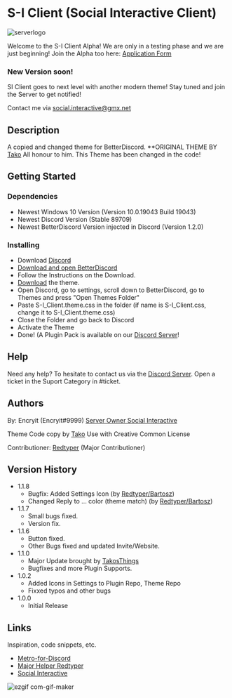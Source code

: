 # S-I Client (Social Interactive Client)

![serverlogo](https://user-images.githubusercontent.com/72802595/126896093-3f9d040a-1338-441a-a2c6-509f9c199223.gif)


Welcome to the S-I Client Alpha! We are only in a testing phase and we are just beginning!
Join the Alpha too here:  [Application Form](https://form.jotform.com/211904697044357)

### New Version soon!

SI Client goes to next level with another modern theme! Stay tuned and join the Server to get notified!

Contact me via social.interactive@gmx.net

## Description

A copied and changed theme for BetterDiscord.
**ORIGINAL THEME BY [Tako](https://github.com/TakosThings/Metro-for-Discord)
All honour to him. This Theme has been changed in the code!

## Getting Started

### Dependencies

* Newest Windows 10 Version (Version	10.0.19043 Build 19043)
* Newest Discord Version (Stable 89709)
* Newest BetterDiscord Version injected in Discord (Version 1.2.0)

### Installing

* Download [Discord](https://discord.com)
* [Download and open BetterDiscord](https://betterdiscord.app)
* Follow the Instructions on the Download.
* [Download](https://github.com/CloudX713/S-I-Client/archive/refs/heads/main.zip) the theme.
* Open Discord, go to settings, scroll down to BetterDiscord, go to Themes and press "Open Themes Folder"
* Paste S-I_Client.theme.css in the folder (if name is S-I_Client.css, change it to S-I_Client.theme.css)
* Close the Folder and go back to Discord
* Activate the Theme
* Done!
(A Plugin Pack is available on our [Discord Server](https://discord.io/socialint)!

## Help
 
Need any help? To hesitate to contact us via the [Discord Server](https://discord.io/socialint).
Open a ticket in the Suport Category in #ticket.

## Authors

By: Encryit (Encryit#9999) [Server Owner Social Interactive](https://discord.io/socialint)

Theme Code copy by [Tako](https://github.com/TakosThings)
Use with Creative Common License 

Contributioner:
[Redtyper](https://github.com/bartosz789) (Major Contributioner)

## Version History
* 1.1.8
    * Bugfix: Added Settings Icon (by [Redtyper/Bartosz](https://github.com/bartosz789))
    * Changed Reply to ... color (theme match) (by [Redtyper/Bartosz](https://github.com/bartosz789))
* 1.1.7
    * Small bugs fixed.
    * Version fix.
* 1.1.6
    * Button fixed.
    * Other Bugs fixed and updated Invite/Website.
* 1.1.0
    * Major Update brought by [TakosThings](https://github.com/TakosThings/Metro-for-Discord/releases/tag/v3.16.0)
    * Bugfixes and more Plugin Supports.
* 1.0.2
    * Added Icons in Settings to Plugin Repo, Theme Repo
    * Fixxed typos and other bugs
* 1.0.0
    * Initial Release

## Links

Inspiration, code snippets, etc.
* [Metro-for-Discord](https://github.com/TakosThings/Metro-for-Discord)
* [Major Helper Redtyper](https://github.com/bartosz789)
* [Social Interactive](https://discord.io/socialint)

![ezgif com-gif-maker](https://user-images.githubusercontent.com/72802595/126896089-d113444e-c1d2-4468-9ff5-4c1b3786e43c.gif)

